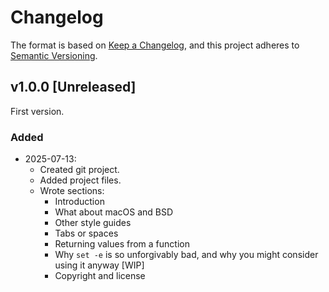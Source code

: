 # Changelog

The format is based on [Keep a Changelog](https://keepachangelog.com/en/1.1.0/), and this project adheres to [Semantic Versioning](https://semver.org/spec/v2.0.0.html).


## v1.0.0 [Unreleased]

First version.

### Added

- 2025-07-13:
	- Created git project.
	- Added project files.
	- Wrote sections:
		- Introduction
		- What about macOS and BSD
		- Other style guides
		- Tabs or spaces
		- Returning values from a function
		- Why `set -e` is so unforgivably bad, and why you might consider using it anyway [WIP]
		- Copyright and license